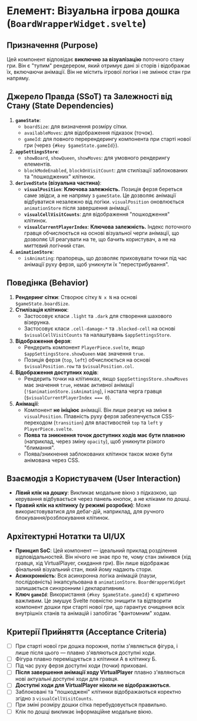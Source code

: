 # Елемент: Візуальна ігрова дошка (`BoardWrapperWidget.svelte`)

## Призначення (Purpose)

Цей компонент відповідає **виключно за візуалізацію** поточного стану гри. Він є "тупим" рендерером, який отримує дані зі сторів і відображає їх, включаючи анімації. Він не містить ігрової логіки і не змінює стан гри напряму.

## Джерело Правда (SSoT) та Залежності від Стану (State Dependencies)

1.  **`gameState`**:
    *   `boardSize`: для визначення розміру сітки.
    *   `availableMoves`: для відображення підказок (точок).
    *   `gameId`: для повного перерендерингу компонента при старті нової гри (через `{#key $gameState.gameId}`).
2.  **`appSettingsStore`**:
    *   `showBoard`, `showQueen`, `showMoves`: для умовного рендерингу елементів.
    *   `blockModeEnabled`, `blockOnVisitCount`: для стилізації заблокованих та "пошкоджених" клітинок.
3.  **`derivedState` (візуальна частина)**:
    *   **`visualPosition`**: **Ключова залежність.** Позиція ферзя береться саме звідси, а не напряму з `gameState`. Це дозволяє анімації відбуватися незалежно від логіки. `visualPosition` оновлюється `animationStore` після завершення анімації.
    *   **`visualCellVisitCounts`**: для відображення "пошкодження" клітинок.
    *   **`visualCurrentPlayerIndex`**: **Ключова залежність.** Індекс поточного гравця обчислюється на основі візуальної черги анімації, що дозволяє UI реагувати на те, що бачить користувач, а не на миттєвий логічний стан.
4.  **`animationStore`**:
    *   `isAnimating`: прапорець, що дозволяє приховувати точки під час анімації руху ферзя, щоб уникнути їх "перестрибування".

## Поведінка (Behavior)

1.  **Рендеринг сітки**: Створює сітку `N x N` на основі `$gameState.boardSize`.
2.  **Стилізація клітинок**:
    *   Застосовує класи `.light` та `.dark` для створення шахового візерунка.
    *   Застосовує класи `.cell-damage-*` та `.blocked-cell` на основі `$visualCellVisitCounts` та налаштувань `$appSettingsStore`.
3.  **Відображення ферзя**:
    *   Рендерить компонент `PlayerPiece.svelte`, якщо `$appSettingsStore.showQueen` має значення `true`.
    *   Позиція ферзя (`top`, `left`) обчислюється на основі `$visualPosition.row` та `$visualPosition.col`.
4.  **Відображення доступних ходів**:
    *   Рендерить точки на клітинках, якщо `$appSettingsStore.showMoves` має значення `true`, немає активної анімації (`!$animationStore.isAnimating`), і настала черга гравця (`$visualCurrentPlayerIndex === 0`).
5.  **Анімації**:
    *   Компонент **не ініціює** анімації. Він лише реагує на зміни в `visualPosition`. Плавність руху ферзя забезпечується CSS-переходом (`transition`) для властивостей `top` та `left` у `PlayerPiece.svelte`.
    *   **Поява та зникнення точок доступних ходів має бути плавною** (наприклад, через зміну `opacity`), щоб уникнути різкого "блимання".
    *   Поява/зникнення заблокованих клітинок також може бути анімована через CSS.

## Взаємодія з Користувачем (User Interaction)

-   **Лівий клік на дошку**: Викликає модальне вікно з підказкою, що керування відбувається через панель кнопок, а не кліками по дошці.
-   **Правий клік на клітинку (у режимі розробки)**: Може використовуватися для дебаг-дій, наприклад, для ручного блокування/розблокування клітинок.

## Архітектурні Нотатки та UI/UX

-   **Принцип SoC**: Цей компонент — ідеальний приклад розділення відповідальностей. Він нічого не знає про те, *чому* стан змінився (хід гравця, хід VirtualPlayer, скидання гри). Він лише відображає фінальний візуальний стан, який йому надають стори.
-   **Асинхронність**: Вся асинхронна логіка анімацій (паузи, послідовність) інкапсульована в `animationStore`. `BoardWrapperWidget` залишається синхронним і декларативним.
-   **Ключ `gameId`**: Використання `{#key $gameState.gameId}` є критично важливим. Це змушує Svelte повністю знищити та відтворити компонент дошки при старті нової гри, що гарантує очищення всіх внутрішніх станів та анімацій і запобігає "фантомним" ходам.

## Критерії Прийняття (Acceptance Criteria)

-   [ ] При старті нової гри дошка порожня, потім з'являється фігура, і лише після цього — плавно з'являються доступні ходи.
-   [ ] Фігура плавно переміщується з клітинки А в клітинку Б.
-   [ ] Під час руху ферзя доступні ходи (точки) приховані.
-   [ ] **Після завершення анімації ходу VirtualPlayer** плавно з'являються нові актуальні доступні ходи для гравця.
-   [ ] **Доступні ходи для VirtualPlayer ніколи не відображаються.**
-   [ ] Заблоковані та "пошкоджені" клітинки відображаються коректно згідно з `visualCellVisitCounts`.
-   [ ] При зміні розміру дошки сітка перебудовується правильно.
-   [ ] Клік по дошці викликає інформаційне модальне вікно.